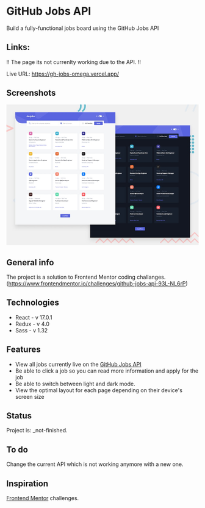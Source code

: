 # GitHub Jobs API

Build a fully-functional jobs board using the GitHub Jobs API

## Links:
!! The page its not currenlty working due to the API. !!

Live URL: https://gh-jobs-omega.vercel.app/

## Screenshots
![Design preview for the GitHub Jobs API coding challenge](./preview.jpg)

## General info
The project is a solution to Frontend Mentor coding challanges.
(https://www.frontendmentor.io/challenges/github-jobs-api-93L-NL6rP)


## Technologies
* React - v 17.0.1
* Redux - v 4.0
* Sass  - v 1.32

## Features

* View all jobs currently live on the [GitHub Jobs API](https://jobs.github.com/api)
* Be able to click a job so you can read more information and apply for the job
* Be able to switch between light and dark mode.
* View the optimal layout for each page depending on their device's screen size


## Status
Project is: _not-finished.

## To do
Change the current API which is not working anymore with a new one.


## Inspiration
[Frontend Mentor](https://www.frontendmentor.io) challenges.
